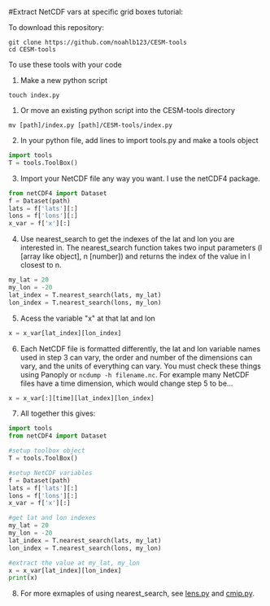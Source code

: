 #Extract NetCDF vars at specific grid boxes tutorial:

To download this repository:
```
git clone https://github.com/noahlb123/CESM-tools
cd CESM-tools
```
To use these tools with your code
1. Make a new python script
```
touch index.py
```
1. Or move an existing python script into the CESM-tools directory
```
mv [path]/index.py [path]/CESM-tools/index.py
```
2. In your python file, add lines to import tools.py and make a tools object
```python
import tools
T = tools.ToolBox()
```
3. Import your NetCDF file any way you want. I use the netCDF4 package.
```python
from netCDF4 import Dataset
f = Dataset(path)
lats = f['lats'][:]
lons = f['lons'][:]
x_var = f['x'][:]
```
4. Use nearest_search to get the indexes of the lat and lon you are interested in. The nearest_search function takes two input parameters (l [array like object], n [number]) and returns the index of the value in l closest to n.
```python
my_lat = 20
my_lon = -20
lat_index = T.nearest_search(lats, my_lat)
lon_index = T.nearest_search(lons, my_lon)
```
5. Acess the variable "x" at that lat and lon
```python
x = x_var[lat_index][lon_index]
```
6. Each NetCDF file is formatted differently, the lat and lon variable names used in step 3 can vary, the order and number of the dimensions can vary, and the units of everything can vary. You must check these things using Panoply or `ncdump -h filename.nc`. For example many NetCDF files have a time dimension, which would change step 5 to be...
```python
x = x_var[:][time][lat_index][lon_index]
```
7. All together this gives:
```python
import tools
from netCDF4 import Dataset

#setup toolbox object
T = tools.ToolBox()

#setup NetCDF variables
f = Dataset(path)
lats = f['lats'][:]
lons = f['lons'][:]
x_var = f['x'][:]

#get lat and lon indexes
my_lat = 20
my_lon = -20
lat_index = T.nearest_search(lats, my_lat)
lon_index = T.nearest_search(lons, my_lon)

#extract the value at my_lat, my_lon
x = x_var[lat_index][lon_index]
print(x)
```
8. For more exmaples of using nearest_search, see [lens.py](https://github.com/noahlb123/CESM-tools/blob/main/lens.py) and [cmip.py](https://github.com/noahlb123/CESM-tools/blob/main/cmip.py).
